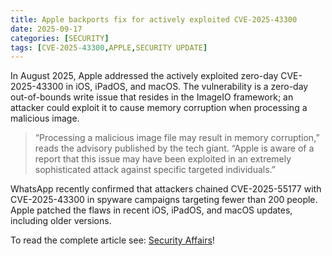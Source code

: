 ```yaml
---
title: Apple backports fix for actively exploited CVE-2025-43300
date: 2025-09-17
categories: [SECURITY]
tags: [CVE-2025-43300,APPLE,SECURITY UPDATE]
---
```


In August 2025, Apple addressed the actively exploited zero-day CVE-2025-43300 in iOS, iPadOS, and macOS. The vulnerability is a zero-day out-of-bounds write issue that resides in the ImageIO framework; an attacker could exploit it to cause memory corruption when processing a malicious image.

> “Processing a malicious image file may result in memory corruption,” reads the advisory published by the tech giant. “Apple is aware of a report that this issue may have been exploited in an extremely sophisticated attack against specific targeted individuals.”

WhatsApp recently confirmed that attackers chained CVE-2025-55177 with CVE-2025-43300 in spyware campaigns targeting fewer than 200 people. Apple patched the flaws in recent iOS, iPadOS, and macOS updates, including older versions.

To read the complete article see:
[Security Affairs](https://securityaffairs.com/182283/security/apple-backports-fix-for-actively-exploited-cve-2025-43300.html)!